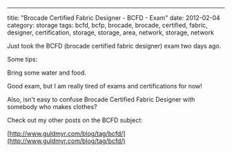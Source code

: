 ---
title: "Brocade Certified Fabric Designer - BCFD - Exam"
date: 2012-02-04
category: storage
tags: bcfd, bcfp, brocade, brocade, certified, fabric, designer, certification, storage, storage, area, network, storage, network

Just took the BCFD (brocade certified fabric designer) exam two days ago.

Some tips:

Bring some water and food.

Good exam, but I am really tired of exams and certifications for now!

Also, isn't easy to confuse Brocade Certified Fabric Designer with somebody who makes clothes?

Check out my other posts on the BCFD subject:

[http://www.guldmyr.com/blog/tag/bcfd/](http://www.guldmyr.com/blog/tag/bcfd/)
